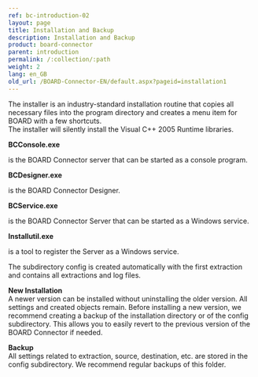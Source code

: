 ```yaml
---
ref: bc-introduction-02
layout: page
title: Installation and Backup
description: Installation and Backup
product: board-connector
parent: introduction
permalink: /:collection/:path
weight: 2
lang: en_GB
old_url: /BOARD-Connector-EN/default.aspx?pageid=installation1
---
```


The installer is an industry-standard installation routine that copies all necessary files into the program directory 
and creates a menu item for BOARD with a few shortcuts.<br>
The installer will silently install the Visual C++ 2005 Runtime libraries.

**BCConsole.exe**

is the BOARD Connector server that can be started as a console program.

**BCDesigner.exe**

is the BOARD Connector Designer.

**BCService.exe**

is the BOARD Connector Server that can be started as a Windows service.

**Installutil.exe**

is a tool to register the Server as a Windows service.

The subdirectory config is created automatically with the first extraction and contains all extractions and log files.

**New Installation**<br>
A newer version can be installed without uninstalling the older version. All settings and created objects remain.
Before installing a new version, we recommend creating a backup of the installation directory or of the config subdirectory. This allows you to easily revert to the previous version of the BOARD Connector if needed.


**Backup**<br>
All settings related to extraction, source, destination, etc. are stored in the config subdirectory. We recommend regular backups of this folder. 